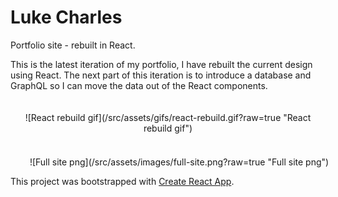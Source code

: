 # Luke Charles
Portfolio site - rebuilt in React.

This is the latest iteration of my portfolio, I have rebuilt the current design using React.
The next part of this iteration is to introduce a database and GraphQL so I can move the data out of the React components.

<div style="text-align:center;padding-top:20px;">![React rebuild gif](/src/assets/gifs/react-rebuild.gif?raw=true "React rebuild gif")</div>
<br/>
<div style="text-align:center;padding-top:20px;width:540px;height:100%;">![Full site png](/src/assets/images/full-site.png?raw=true "Full site png")</div>

This project was bootstrapped with [Create React App](https://github.com/facebook/create-react-app).
